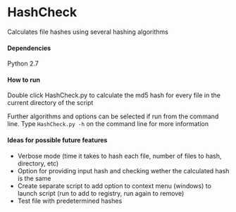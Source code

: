 # HashCheck
Calculates file hashes using several hashing algorithms

#### Dependencies
Python 2.7

#### How to run
Double click HashCheck.py to calculate the md5 hash for every file in the current directory of the script

Further algorithms and options can be selected if run from the command line.
Type `HashCheck.py -h` on the command line for more information

#### Ideas for possible future features
* Verbose mode (time it takes to hash each file, number of files to hash, directory, etc)
* Option for providing input hash and checking wether the calculated hash is the same
* Create separate script to add option to context menu (windows) to launch script (run to add to registry, run again to remove)
* Test file with predetermined hashes
